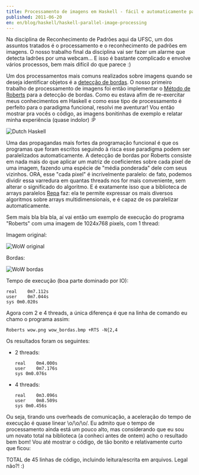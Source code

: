```yaml
---
title: Processamento de imagens em Haskell - fácil e automaticamente paralelo
published: 2011-06-20
en: en/blog/haskell/haskell-parallel-image-processing
---
```


Na disciplina de Reconhecimento de Padrões aqui da UFSC, um dos assuntos tratados é o processamento e o reconhecimento de padrões em imagens.
O nosso trabalho final da disciplina vai ser fazer um alarme que detecta ladrões por uma webcam...
E isso é bastante complicado e envolve vários processos, bem mais difícil do que parece :)

Um dos processamentos mais comuns realizados sobre imagens quando se deseja identificar objetos é a [detecção de bordas][1].
O nosso primeiro trabalho de processamento de imagens foi então implementar o [Método de Roberts][2] para a detecção de bordas.
Como eu estava afim de re-exercitar meus conhecimentos em Haskell e como esse tipo de processamento é perfeito para o paradigma funcional, resolvi me aventurar!
Vou então mostrar pra vocês o código, as imagens bonitinhas de exemplo e relatar minha experiência (quase indolor) :P

![Dutch Haskell](/files/imgs/2011-06_haskell-nl.png)

<!--more-->

Uma das propagandas mais fortes da programação funcional
é que os programas que foram escritos seguindo à risca esse paradigma podem ser paralelizados automaticamente.
A detecção de bordas por Roberts consiste em nada mais do que aplicar um matriz de coeficientes sobre cada pixel de uma imagem,
fazendo uma espécie de "média ponderada" dele com seus vizinhos.
ORA, esse "cada pixel" é incrivelmente paralelo:
de fato, podemos dividir essa varredura em quantas threads nos for mais conveniente, sem alterar o significado do algoritmo.
E é exatamente isso que a biblioteca de arrays paralelos [Repa][3] faz:
ela te permite expressar os mais diversos algoritmos sobre arrays multidimensionais, e é capaz de os paralelizar automaticamente.

Sem mais bla bla bla, aí vai então um exemplo de execução do programa "Roberts" com uma imagem de 1024x768 pixels, com 1 thread:

Imagem original:

![WoW original](/files/imgs/2011-06_wow.png)

Bordas:

![WoW bordas](/files/imgs/2011-06_wow_.png)

Tempo de execução (boa parte dominado por IO):

    real	0m7.112s
    user	0m7.044s
    sys	0m0.020s

Agora com 2 e 4 threads, a única diferença é que na linha de comando eu chamo o programa assim:

    Roberts wow.png wow_bordas.bmp +RTS -N{2,4

Os resultados foram os seguintes:

  * 2 threads:

        real	0m4.000s
        user	0m7.176s
        sys	0m0.076s

  * 4 threads:

        real	0m3.096s
        user	0m8.509s
        sys	0m0.456s

Ou seja, tirando uns overheads de comunicação, a aceleração do tempo de execução é quase linear \o/\o/\o/.
Eu admito que o tempo de processamento ainda está um pouco alto,
mas considerando que eu sou um novato total na biblioteca (a conheci antes de ontem) acho o resultado bem bom!
Vou até mostrar o código, de tão bonito e relativamente curto que ficou:

<script src="https://gist.github.com/2718546.js"> </script>

TOTAL de 45 linhas de código, incluindo leitura/escrita em arquivos. Legal não?! :)

[1]: <http://en.wikipedia.org/wiki/Edge_detection>
[2]: <http://en.wikipedia.org/wiki/Roberts_Cross>
[3]: <http://hackage.haskell.org/package/repa>
